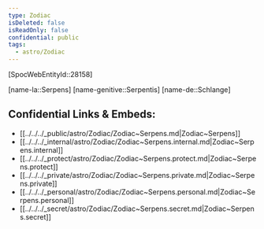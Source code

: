 ```yaml
---
type: Zodiac
isDeleted: false
isReadOnly: false
confidential: public
tags:
  - astro/Zodiac
---
```


[SpocWebEntityId::28158]



[name-la::Serpens]
[name-genitive::Serpentis]
[name-de::Schlange]


## Confidential Links & Embeds: 
- [[../../../_public/astro/Zodiac/Zodiac~Serpens.md|Zodiac~Serpens]] 
- [[../../../_internal/astro/Zodiac/Zodiac~Serpens.internal.md|Zodiac~Serpens.internal]] 
- [[../../../_protect/astro/Zodiac/Zodiac~Serpens.protect.md|Zodiac~Serpens.protect]] 
- [[../../../_private/astro/Zodiac/Zodiac~Serpens.private.md|Zodiac~Serpens.private]] 
- [[../../../_personal/astro/Zodiac/Zodiac~Serpens.personal.md|Zodiac~Serpens.personal]] 
- [[../../../_secret/astro/Zodiac/Zodiac~Serpens.secret.md|Zodiac~Serpens.secret]] 
